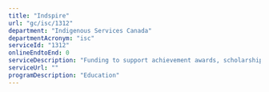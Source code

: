 ```yaml
---
title: "Indspire"
url: "gc/isc/1312"
department: "Indigenous Services Canada"
departmentAcronym: "isc"
serviceId: "1312"
onlineEndtoEnd: 0
serviceDescription: "Funding to support achievement awards, scholarships and bursaries and programming through Indspire"
serviceUrl: ""
programDescription: "Education"
---
```

